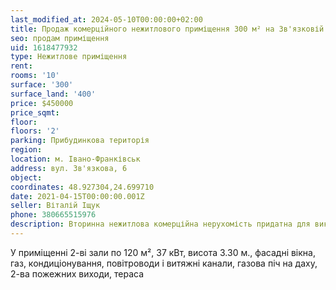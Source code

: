 ```yaml
---
last_modified_at: 2024-05-10T00:00:00+02:00
title: Продаж комерційного нежитлового приміщення 300 м² на Зв'язковій
seo: продам приміщення
uid: 1618477932
type: Нежитлове приміщення
rent:
rooms: '10'
surface: '300'
surface_land: '400'
price: $450000
price_sqmt:
floor:
floors: '2'
parking: Прибудинкова територія
region:
location: м. Івано-Франківськ
address: вул. Зв'язкова, 6
object:
coordinates: 48.927304,24.699710
date: 2021-04-15T00:00:00.001Z
seller: Віталій Іщук
phone: 380665515976
description: Вторинна нежитлова комерційна нерухомість придатна для використання
---
```


У приміщенні 2-ві зали по 120 м², 37 кВт, висота 3.30 м., фасадні вікна, газ, кондиціонування, повітроводи і витяжні канали, газова піч на даху, 2-ва пожежних виходи, тераса
